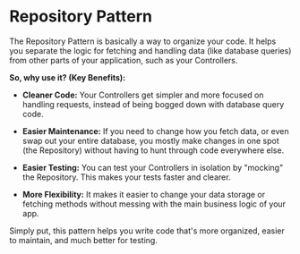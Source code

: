 # Repository Pattern

The Repository Pattern is basically a way to organize your code. It helps you separate the logic for fetching and handling data (like database queries) from other parts of your application, such as your Controllers.

**So, why use it? (Key Benefits):**

-   **Cleaner Code:** Your Controllers get simpler and more focused on handling requests, instead of being bogged down with database query code.

-   **Easier Maintenance:** If you need to change how you fetch data, or even swap out your entire database, you mostly make changes in one spot (the Repository) without having to hunt through code everywhere else.

-   **Easier Testing:** You can test your Controllers in isolation by "mocking" the Repository. This makes your tests faster and clearer.

-   **More Flexibility:** It makes it easier to change your data storage or fetching methods without messing with the main business logic of your app.

Simply put, this pattern helps you write code that's more organized, easier to maintain, and much better for testing.
